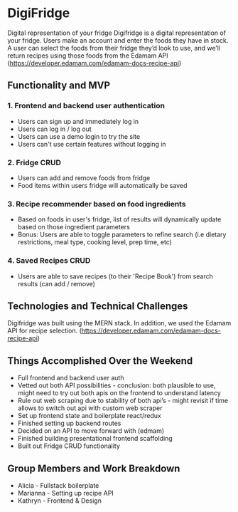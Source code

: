 # DigiFridge
Digital representation of your fridge
Digifridge is a digital representation of your fridge. Users make an account and enter the foods they have in stock. A user can select the foods from their fridge they’d look to use, and we’ll return recipes using those foods from the Edamam API (https://developer.edamam.com/edamam-docs-recipe-api)


## Functionality and MVP
### 1. Frontend and backend user authentication
+ Users can sign up and immediately log in
+ Users can log in / log out
+ Users can use a demo login to try the site
+ Users can't use certain features without logging in

### 2. Fridge CRUD
+ Users can add and remove foods from fridge
+ Food items within users fridge will automatically be saved

### 3. Recipe recommender based on food ingredients
+ Based on foods in user's fridge, list of results will dynamically update based on those ingredient parameters
+ Bonus: Users are able to toggle parameters to refine search (i.e dietary restrictions, meal type, cooking level, prep time, etc)

### 4. Saved Recipes CRUD
+ Users are able to save recipes (to their 'Recipe Book') from search results (can add / remove)

## Technologies and Technical Challenges

Digifridge was built using the MERN stack. In addition, we used the Edamam API for recipe selection.
(https://developer.edamam.com/edamam-docs-recipe-api)

## Things Accomplished Over the Weekend
* Full frontend and backend user auth
* Vetted out both API possibilities - conclusion: both plausible to use, might need to try out both apis on the frontend to understand latency
* Rule out web scraping due to stability of both api’s - might revisit if time allows to switch out api with custom web scraper
* Set up frontend state and boilerplate react/redux
* Finished setting up backend routes
* Decided on an API to move forward with (edmam)
* Finished building presentational frontend scaffolding
* Built out Fridge CRUD functionality

## Group Members and Work Breakdown
* Alicia - Fullstack boilerplate
* Marianna - Setting up recipe API
* Kathryn - Frontend & Design
